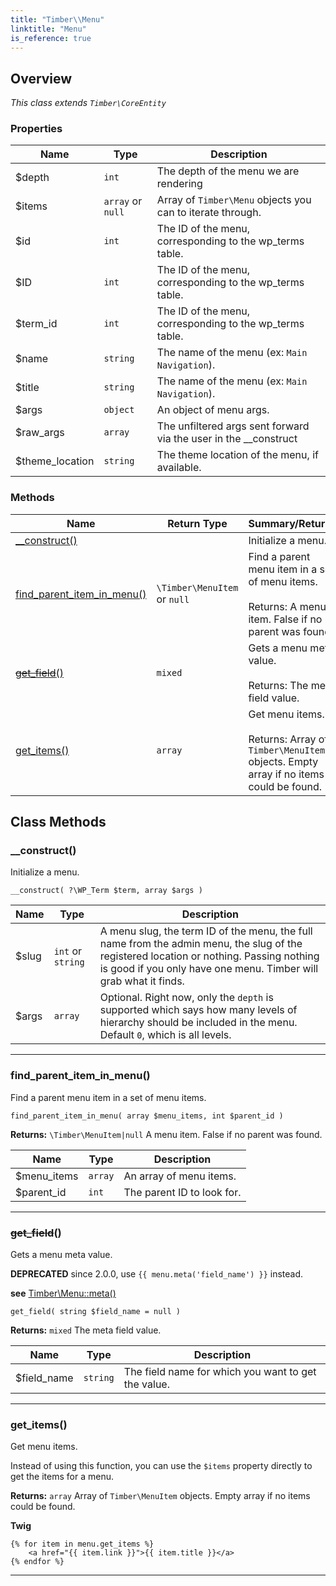```yaml
---
title: "Timber\\​Menu"
linktitle: "Menu"
is_reference: true
---
```


## Overview

*This class extends `Timber\CoreEntity`*  
  

### Properties

<div class="table-properties">

| Name | Type | Description |
| --- | --- | --- |
| <span class="property-name">$depth</span> | <span class="property-type">`int`</span> | <span class="property-description">The depth of the menu we are rendering</span> |
| <span class="property-name">$items</span> | <span class="property-type">`array` or `null`</span> | <span class="property-description">Array of `Timber\Menu` objects you can to iterate through.</span> |
| <span class="property-name">$id</span> | <span class="property-type">`int`</span> | <span class="property-description">The ID of the menu, corresponding to the wp_terms table.</span> |
| <span class="property-name">$ID</span> | <span class="property-type">`int`</span> | <span class="property-description">The ID of the menu, corresponding to the wp_terms table.</span> |
| <span class="property-name">$term_id</span> | <span class="property-type">`int`</span> | <span class="property-description">The ID of the menu, corresponding to the wp_terms table.</span> |
| <span class="property-name">$name</span> | <span class="property-type">`string`</span> | <span class="property-description">The name of the menu (ex: `Main Navigation`).</span> |
| <span class="property-name">$title</span> | <span class="property-type">`string`</span> | <span class="property-description">The name of the menu (ex: `Main Navigation`).</span> |
| <span class="property-name">$args</span> | <span class="property-type">`object`</span> | <span class="property-description">An object of menu args.</span> |
| <span class="property-name">$raw_args</span> | <span class="property-type">`array`</span> | <span class="property-description">The unfiltered args sent forward via the user in the __construct</span> |
| <span class="property-name">$theme_location</span> | <span class="property-type">`string`</span> | <span class="property-description">The theme location of the menu, if available.</span> |

</div>

### Methods

<div class="table-methods">

| Name | Return Type | Summary/Returns |
| --- | --- | --- |
| <span class="method-name">[__construct()](#__construct)</span> | <span class="method-type"></span> | <span class="method-description">Initialize a menu.</span> |
| <span class="method-name">[find_parent_item_in_menu()](#find_parent_item_in_menu)</span> | <span class="method-type">`\Timber\MenuItem` or `null`</span> | <span class="method-description">Find a parent menu item in a set of menu items.<br><br><span class="method-return"><span class="method-return-label">Returns:</span> A menu item. False if no parent was found.</span></span> |
| <span class="method-name">[~~get_field~~()](#get_field)</span> | <span class="method-type">`mixed`</span> | <span class="method-description">Gets a menu meta value.<br><br><span class="method-return"><span class="method-return-label">Returns:</span> The meta field value.</span></span> |
| <span class="method-name">[get_items()](#get_items)</span> | <span class="method-type">`array`</span> | <span class="method-description">Get menu items.<br><br><span class="method-return"><span class="method-return-label">Returns:</span> Array of `Timber\MenuItem` objects. Empty array if no items could be found.</span></span> |

</div>


## Class Methods

### \_\_construct()

Initialize a menu.

`__construct( ?\WP_Term $term, array $args )`

| Name | Type | Description |
| --- | --- | --- |
| $slug | `int` or `string` | A menu slug, the term ID of the menu, the full name from the admin menu, the slug of the registered location or nothing. Passing nothing is good if you only have one menu. Timber will grab what it finds. |
| $args | `array` | Optional. Right now, only the `depth` is supported which says how many levels of hierarchy should be included in the menu. Default `0`, which is all levels. |

---

### find\_parent\_item\_in\_menu()

Find a parent menu item in a set of menu items.

`find_parent_item_in_menu( array $menu_items, int $parent_id )`

**Returns:** `\Timber\MenuItem|null` A menu item. False if no parent was found.

| Name | Type | Description |
| --- | --- | --- |
| $menu_items | `array` | An array of menu items. |
| $parent_id | `int` | The parent ID to look for. |

---

### ~~get\_field~~()

Gets a menu meta value.

**DEPRECATED** since 2.0.0, use `{{ menu.meta('field_name') }}` instead.

**see** [Timber\Menu::meta()](../timber-menu/#meta)

`get_field( string $field_name = null )`

**Returns:** `mixed` The meta field value.

| Name | Type | Description |
| --- | --- | --- |
| $field_name | `string` | The field name for which you want to get the value. |

---

### get\_items()

Get menu items.

Instead of using this function, you can use the `$items` property directly to get the items
for a menu.

**Returns:** `array` Array of `Timber\MenuItem` objects. Empty array if no items could be found.

**Twig**

```twig
{% for item in menu.get_items %}
    <a href="{{ item.link }}">{{ item.title }}</a>
{% endfor %}
```

---

